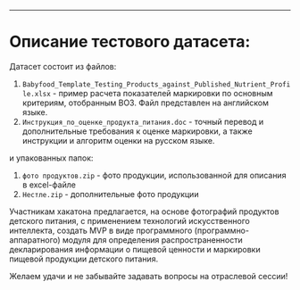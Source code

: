 ***
# Описание тестового датасета:
Датасет состоит из файлов:
1) ```Babyfood_Template_Testing_Products_against_Published_Nutrient_Profile.xlsx``` - пример расчета показателей маркировки по основным критериям, отобранным ВОЗ. Файл представлен на английском языке.
2) ```Инструкция_по_оценке_продукта_питания.doc``` - точный перевод и дополнительные требования к оценке маркировки, а также инструкции и алгоритм оценки на русском языке.

и упакованных папок:
1) ```фото продуктов.zip``` - фото продукции, использованной для описания в excel-файле
2) ```Нестле.zip``` - дополнительные фото продукции

Участникам хакатона предлагается, на основе фотографий продуктов детского питания, с применением технологий искусственного интеллекта, создать MVP в виде программного (программно-аппаратного) модуля для определения распространенности декларирования информации о пищевой ценности и маркировки пищевой продукции детского питания.

Желаем удачи и не забывайте задавать вопросы на отраслевой сессии!

